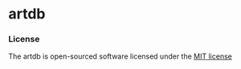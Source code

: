 # artdb

### License

The artdb is open-sourced software licensed under the [MIT license](http://opensource.org/licenses/MIT)
